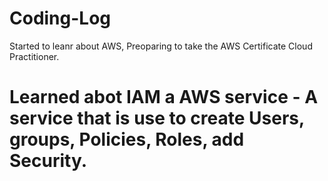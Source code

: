 # Coding-Log
Started to leanr about AWS, Preoparing to take the AWS Certificate Cloud Practitioner.

# Learned abot IAM a AWS service - A service that is use to create Users, groups, Policies, Roles, add Security.
